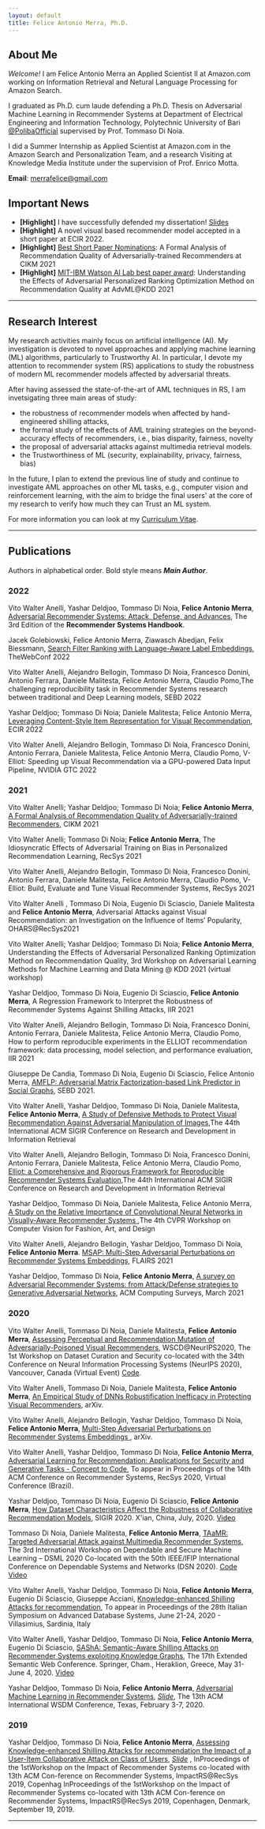 ```yaml
---
layout: default
title: Felice Antonio Merra, Ph.D. 
---
```


## About Me

*Welcome!* I am Felice Antonio Merra an Applied Scientist II at Amazon.com working on Information Retrieval and Netural Language Processing for Amazon Search.

I graduated as Ph.D. cum laude defending a Ph.D. Thesis on Adversarial Machine Learning in Recommender Systems at Department of Electrical Engineering and Information Technology, Polytechnic University of Bari [@PolibaOfficial](https://twitter.com/PolibaOfficial) supervised by Prof. Tommaso Di Noia. 

I did a Summer Internship as Applied Scientist at Amazon.com in the Amazon Search and Personalization Team, and a research Visiting at Knowledge Media Institute under the supervision of Prof. Enrico Motta.


**Email**: [merrafelice@gmail.com](mailto:merrafelice@gmail.com)

## Important News
* **[Highlight]** I have successfully defended my dissertation!  [Slides](https://github.com/merrafelice/merrafelice.github.io/blob/master/PhD%20Defense.pdf)
* **[Highlight]** A novel visual based recommender model accepted in a short paper at ECIR 2022.
* **[Highlight]** [Best Short Paper Nominations](http://www.cikm2021.org/programme/best-paper-nominations): A Formal Analysis of Recommendation Quality of Adversarially-trained Recommenders at CIKM 2021
* **[Highlight]** [MIT-IBM Watson AI Lab best paper award](https://sites.google.com/view/advml/Home?authuser=0): Understanding the Effects of Adversarial Personalized Ranking Optimization Method on Recommendation Quality at  AdvML@KDD 2021

----------------------------------------------------------------------------------

## Research Interest

My research activities mainly focus on artificial intelligence (AI). My investigation is devoted to novel approaches and applying machine learning (ML) algorithms, particularly to Trustworthy AI. In particular, I devote my attention to recommender system (RS) applications to study the robustness of modern ML recommender models affected by adversarial threats. 

After having assessed the state-of-the-art of AML techniques in RS, I am invetsigating three main areas of study:

* the robustness of recommender models when affected by hand-engineered shilling attacks,
* the formal study of the effects of AML training strategies on the beyond-accuracy effects of recommenders, i.e., bias disparity, fairness, novelty
* the proposal of adversarial attacks against multimedia retrieval models. 
* the Trustworthiness of ML (security, explainability, privacy, fairness, bias)

In the future, I plan to extend the previous line of study and continue to investigate AML approaches on other ML tasks, e.g., computer vision and reinforcement learning, with the aim to bridge the final users' at the core of my research to verify how much they can Trust an ML system.

For more information you can look at my [Curriculum Vitae](https://merrafelice.github.io/resume.pdf). 

----------------------------------------------------------------------------------

## Publications
Authors in alphabetical order. Bold style means ***Main Author***.

### 2022

Vito Walter Anelli, Yashar Deldjoo, Tommaso Di Noia, **Felice Antonio Merra**, [Adversarial Recommender Systems: Attack, Defense, and Advances](https://www.researchgate.net/publication/344607174_Adversarial_Recommender_Systems_Attack_Defense_and_Advances?_sg=iYjaJSPuy03RjsAc6pkdfK45Ohsq8MqyVoMFfPBflh_YwMcl5orDh0hM1yesHL1YeQFwcKl4eDR5xEmS_IHfDcGPFLJzZmoUr7LxERoU.1rx1txZDLG0dBAR-ihVtQGB9F4moO3W5xK9iciWJcowjnKOVW5GE8S-V3hV85pdcp_0u1486P6_nTPTMhPBEUA), The 3rd Edition of the **Recommender Systems Handbook**.

Jacek Golebiowski, Felice Antonio Merra, Ziawasch Abedjan, Felix Biessmann, [Search Filter Ranking with Language-Aware Label Embeddings](https://www2022.thewebconf.org/PaperFiles/34.pdf), TheWebConf 2022

Vito Walter Anelli, Alejandro  Bellogin, Tommaso Di Noia, Francesco Donini, Antonio Ferrara, Daniele Malitesta, Felice Antonio Merra, Claudio Pomo,The challenging reproducibility task in Recommender Systems research between traditional and Deep Learning models, SEBD 2022

Yashar Deldjoo; Tommaso Di Noia; Daniele Malitesta; Felice Antonio Merra, [Leveraging Content-Style Item Representation for Visual Recommendation](https://www.researchgate.net/publication/356541933_Leveraging_Content-Style_Item_Representation_for_Visual_Recommendation), ECIR 2022

Vito Walter Anelli, Alejandro Bellogin, Tommaso Di Noia, Francesco Donini, Antonio Ferrara, Daniele Malitesta, Felice Antonio Merra, Claudio Pomo, V-Elliot: Speeding up Visual Recommendation via a GPU-powered Data Input Pipeline, NVIDIA GTC 2022

### 2021

Vito Walter Anelli; Yashar Deldjoo; Tommaso Di Noia; **Felice Antonio Merra**, [A Formal Analysis of Recommendation Quality of Adversarially-trained Recommenders](https://www.researchgate.net/publication/355773172_A_Formal_Analysis_of_Recommendation_Quality_of_Adversarially-trained_Recommenders), CIKM 2021

Vito Walter Anelli; Tommaso Di Noia; **Felice Antonio Merra**, The Idiosyncratic Effects of Adversarial Training on Bias in Personalized Recommendation Learning, RecSys 2021

Vito Walter Anelli, Alejandro  Bellogin, Tommaso Di Noia, Francesco Donini, Antonio Ferrara, Daniele Malitesta, Felice Antonio Merra, Claudio Pomo, V-Elliot: Build, Evaluate and Tune Visual Recommender Systems, RecSys 2021

Vito Walter Anelli , Tommaso Di Noia, Eugenio Di Sciascio, Daniele Malitesta and **Felice Antonio Merra**, Adversarial Attacks against Visual Recommendation: an Investigation on the Influence of Items’ Popularity, OHARS@RecSys2021

Vito Walter Anelli; Yashar Deldjoo; Tommaso Di Noia; **Felice Antonio Merra**, Understanding the Effects of Adversarial Personalized Ranking Optimization Method on Recommendation Quality, 3rd Workshop on Adversarial Learning Methods for Machine Learning and Data Mining @ KDD 2021 (virtual workshop)

Yashar Deldjoo, Tommaso Di Noia, Eugenio Di Sciascio, **Felice Antonio Merra**, A Regression Framework to Interpret the Robustness of Recommender Systems Against Shilling Attacks, IIR 2021

Vito Walter Anelli, Alejandro  Bellogin, Tommaso Di Noia, Francesco Donini, Antonio Ferrara, Daniele Malitesta, Felice Antonio Merra, Claudio Pomo, How to perform reproducible experiments in the ELLIOT recommendation framework: data processing, model selection, and performance evaluation, IIR 2021

Giuseppe De Candia, Tommaso Di Noia, Eugenio Di Sciascio, Felice Antonio Merra, [AMFLP: Adversarial Matrix Factorization-based Link Predictor in Social Graphs](http://sisinflab.poliba.it/publications/2021/DDDM21/AMFLP-SEBD2021.pdf), SEBD 2021. 

Vito Walter Anelli, Yashar Deldjoo, Tommaso Di Noia, Daniele Malitesta, **Felice Antonio Merra**, [A Study of Defensive Methods to Protect Visual Recommendation Against Adversarial Manipulation of Images](https://www.researchgate.net/publication/350871619_A_Study_of_Defensive_Methods_to_Protect_Visual_Recommendation_Against_Adversarial_Manipulation_of_Images),The 44th International ACM SIGIR Conference on Research and Development in Information Retrieval

Vito Walter Anelli, Alejandro  Bellogin, Tommaso Di Noia, Francesco Donini, Antonio Ferrara, Daniele Malitesta, Felice Antonio Merra, Claudio Pomo, [Elliot: a Comprehensive and Rigorous Framework for Reproducible Recommender Systems Evaluation](https://www.researchgate.net/publication/349758875_Elliot_a_Comprehensive_and_Rigorous_Framework_for_Reproducible_Recommender_Systems_Evaluation),The 44th International ACM SIGIR Conference on Research and Development in Information Retrieval

Yashar Deldjoo, Tommaso Di Noia, Daniele Malitesta, Felice Antonio Merra, [A Study on the Relative Importance of Convolutional Neural Networks in Visually-Aware Recommender Systems
](http://sisinflab.poliba.it/publications/2021/DDMM21/CVPRW-CVFAD-2021_A_Study_on_the_Relative_Importance_of_Convolutional_Neural_Networks_in_Visually_Aware_Recommender_Systems.pdf),The 4th CVPR Workshop on Computer Vision for Fashion, Art, and Design

Vito  Walter  Anelli,  Alejandro  Bellogin, Yashar Deldjoo, Tommaso Di Noia, **Felice Antonio Merra**. [MSAP: Multi-Step Adversarial Perturbations on Recommender Systems Embeddings](http://sisinflab.poliba.it/publications/2021/ABDDM21/FLAIRS2021__MSAP__Multi_Step_Adversarial_Perturbations_on_Recommender_Systems_Embeddings.pdf), FLAIRS 2021

Yashar Deldjoo, Tommaso Di Noia, **Felice Antonio Merra**, [A survey on Adversarial Recommender Systems: from Attack/Defense strategies to Generative Adversarial Networks](http://sisinflab.poliba.it/publications/2021/DDM21/ACM_CSUR_Survey_AdL.pdf), ACM Computing Surveys, March 2021

### 2020

Vito Walter Anelli, Tommaso Di Noia, Daniele Malitesta, **Felice Antonio Merra**, [Assessing Perceptual and Recommendation Mutation of Adversarially-Poisoned Visual Recommenders](http://sisinflab.poliba.it/publications/2020/ADMM20/), WSCD@NeurIPS2020, The 1st Workshop on Dataset Curation and Security co-located with the 34th Conference on Neural Information Processing Systems (NeurIPS 2020), Vancouver, Canada (Virtual Event) [Code](https://github.com/sisinflab/Perceptual-Rec-Mutation-of-Adv-VRs).

Vito Walter Anelli, Tommaso Di Noia, Daniele Malitesta, **Felice Antonio Merra**, [An Empirical Study of DNNs Robustification Inefficacy in Protecting Visual Recommenders](https://arxiv.org/abs/2010.00984), arXiv.

Vito Walter Anelli, Alejandro Bellogín, Yashar Deldjoo, Tommaso Di Noia, **Felice Antonio Merra**, [Multi-Step Adversarial Perturbations on Recommender Systems Embeddings
](https://arxiv.org/abs/2010.01329), arXiv.

Vito Walter Anelli, Yashar Deldjoo, Tommaso Di Noia, **Felice Antonio Merra**, [Adversarial Learning for Recommendation: Applications for Security and Generative Tasks - Concept to Code](https://github.com/sisinflab/amlrecsys-tutorial), To appear in Proceedings of the 14th ACM Conference on Recommender Systems, RecSys 2020, Virtual Conference (Brazil).

Yashar Deldjoo, Tommaso Di Noia, Eugenio Di Sciascio, **Felice Antonio Merra**, [How Dataset Characteristics Affect the Robustness of Collaborative Recommendation Models](http://sisinflab.poliba.it/publications/2020/DDMD20/SIGIR_2020___FULL___ATTACK_RecSys___CamreaReady.pdf), SIGIR 2020. X'ian, China, July, 2020. [Video](https://www.youtube.com/watch?v=I3yxWRoyEFU)

Tommaso Di Noia, Daniele Malitesta, **Felice Antonio Merra**, [TAaMR: Targeted Adversarial Attack against
Multimedia Recommender Systems](http://sisinflab.poliba.it/publications/2020/DMM20/PID6442119.pdf), The 3rd International Workshop on Dependable and Secure Machine Learning – DSML 2020 Co-located with the 50th IEEE/IFIP International Conference on Dependable Systems and Networks (DSN 2020). [Code](https://github.com/sisinflab/TAaMR) [Video](https://youtu.be/Ov95qEbyKL0)

Vito Walter Anelli, Yashar Deldjoo, Tommaso Di Noia, **Felice Antonio Merra**, Eugenio Di Sciascio, Giuseppe Acciani, [Knowledge-enhanced Shilling Attacks for recommendation](http://sisinflab.poliba.it/publications/2020/ADDMAD20/SEBD2020___Knowledge_enhanced_Shilling_Attacks_for_recommendation.pdf), To appear in Proceedings of the 28th Italian Symposium on Advanced Database Systems, June 21-24, 2020 - Villasimius, Sardinia, Italy

Vito Walter Anelli, Yashar Deldjoo, Tommaso Di Noia, **Felice Antonio Merra**, Eugenio Di Sciascio, [SAShA: Semantic-Aware Shilling Attacks on Recommender Systems exploiting Knowledge Graphs](http://sisinflab.poliba.it/publications/2020/ADDDM20/2020_Anelli_ESWC2020.pdf), The 17th Extended Semantic Web Conference. Springer, Cham., Heraklion, Greece, May 31- June 4, 2020. [Video](http://videolectures.net/eswc2020_anelli_paper_251/)

Yashar Deldjoo, Tommaso Di Noia, **Felice Antonio Merra**, [Adversarial Machine Learning in Recommender Systems](https://dl.acm.org/doi/pdf/10.1145/3336191.3371877), [*Slide*](https://github.com/sisinflab/amlrecsys-tutorial), The 13th ACM International WSDM Conference, Texas, February 3-7, 2020.

### 2019

Yashar Deldjoo, Tommaso Di Noia, **Felice Antonio Merra**, [Assessing Knowledge-enhanced Shilling Attacks for recommendation the Impact of a User-Item Collaborative Attack on Class of Users](http://ceur-ws.org/Vol-2462/paper2.pdf), [*Slide*](https://www.slideshare.net/FeliceAntonioMerra/assessing-the-impact-of-a-user-item-collaborative-attack-on-class-of-users) , InProceedings of the 1stWorkshop on the Impact of Recommender Systems co-located with 13th ACM Con-ference on Recommender Systems, ImpactRS@RecSys 2019, Copenhag InProceedings of the 1stWorkshop on the Impact of Recommender Systems co-located with 13th ACM Con-ference on Recommender Systems, ImpactRS@RecSys 2019, Copenhagen, Denmark, September 19, 2019.

----------------------------------------------------------------------------------
